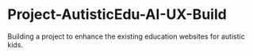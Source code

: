 # Project-AutisticEdu-AI-UX-Build
Building a project to enhance the existing education websites for autistic kids.
